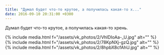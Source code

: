 ```yaml
---
title: "Думал будет что-то крутое, а получилась какая-то х..."
date: 2016-09-10 20:31:00 +0300
---
```


Думал будет что-то крутое, а получилась какая-то хрень.


{% include media.html f="/assets/vk_photos/2/VhIDIoAa-_U.jpg" alt="" %}
{% include media.html f="/assets/vk_photos/2/78KpNXj-gzQ.jpg" alt="" %}
{% include media.html f="/assets/vk_photos/2/8hpbX8cfAhU.jpg" alt="" %}
